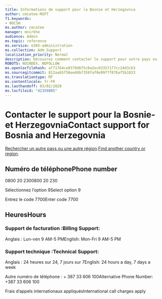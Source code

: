 ```yaml
---
title: Informations de support pour la Bosnie et Herzegovnia
author: cmcatee-MSFT
f1.keywords:
- NOCSH
ms.author: cmcatee
manager: mnirkhe
audience: Admin
ms.topic: reference
ms.service: o365-administration
ms.collection: Adm_Support
localization_priority: Normal
description: Découvrez comment contacter le support pour votre pays ou région.
ROBOTS: NOINDEX, NOFOLLOW
ms.openlocfilehash: af71764ce0379d6f5c0a2ec03357177cc24d3cb3
ms.sourcegitcommit: 812aab5f58eed4bf359faf0e99f7f876af5b1023
ms.translationtype: MT
ms.contentlocale: fr-FR
ms.lasthandoff: 03/02/2020
ms.locfileid: "42359805"
---
```

# <a name="contact-support-for-bosnia-and-herzegovnia"></a><span data-ttu-id="ce37b-103">Contacter le support pour la Bosnie-et Herzegovnia</span><span class="sxs-lookup"><span data-stu-id="ce37b-103">Contact support for Bosnia and Herzegovnia</span></span>

<span data-ttu-id="ce37b-104">[Rechercher un autre pays ou une autre région](../contact-support-for-business-products.md).</span><span class="sxs-lookup"><span data-stu-id="ce37b-104">[Find another country or region](../contact-support-for-business-products.md).</span></span>

## <a name="phone-number"></a><span data-ttu-id="ce37b-105">Numéro de téléphone</span><span class="sxs-lookup"><span data-stu-id="ce37b-105">Phone number</span></span>
<span data-ttu-id="ce37b-106">0800 20 230</span><span class="sxs-lookup"><span data-stu-id="ce37b-106">0800 20 230</span></span>

<span data-ttu-id="ce37b-107">Sélectionnez l’option 9</span><span class="sxs-lookup"><span data-stu-id="ce37b-107">Select option 9</span></span>

<span data-ttu-id="ce37b-108">Entrez le code 7700</span><span class="sxs-lookup"><span data-stu-id="ce37b-108">Enter code 7700</span></span>

## <a name="hours"></a><span data-ttu-id="ce37b-109">Heures</span><span class="sxs-lookup"><span data-stu-id="ce37b-109">Hours</span></span>
### <a name="billing-support"></a><span data-ttu-id="ce37b-110">Support de facturation :</span><span class="sxs-lookup"><span data-stu-id="ce37b-110">Billing Support:</span></span>

<span data-ttu-id="ce37b-111">Anglais : Lun-ven 9 AM-5 PM</span><span class="sxs-lookup"><span data-stu-id="ce37b-111">English: Mon-Fri 9 AM-5 PM</span></span>

### <a name="technical-support"></a><span data-ttu-id="ce37b-112">Support technique :</span><span class="sxs-lookup"><span data-stu-id="ce37b-112">Technical Support:</span></span>

<span data-ttu-id="ce37b-113">Anglais : 24 heures sur 24, 7 jours sur 7</span><span class="sxs-lookup"><span data-stu-id="ce37b-113">English: 24 hours a day, 7 days a week</span></span>

<span data-ttu-id="ce37b-114">Autre numéro de téléphone : + 387 33 606 100</span><span class="sxs-lookup"><span data-stu-id="ce37b-114">Alternative Phone Number: +387 33 606 100</span></span>

<span data-ttu-id="ce37b-115">Frais d’appels internationaux appliqués</span><span class="sxs-lookup"><span data-stu-id="ce37b-115">International call charges apply</span></span>
